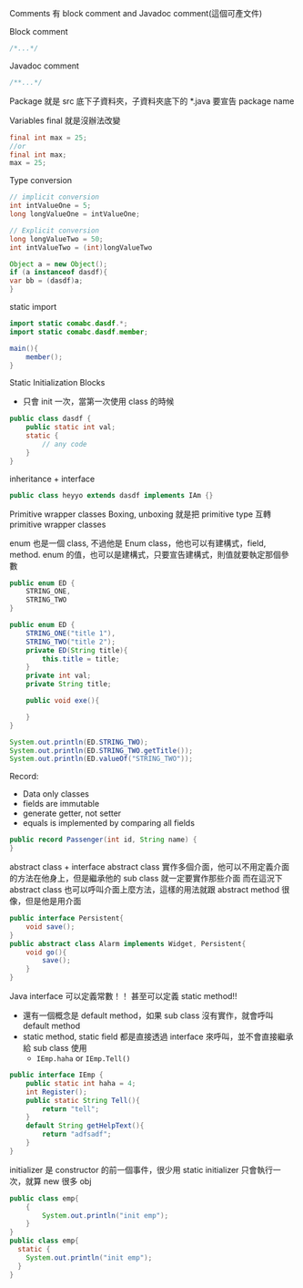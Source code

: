Comments 有  block comment and Javadoc comment(這個可產文件)

Block comment
```java
/*...*/
```
Javadoc comment
```java
/**...*/
```

Package 就是 src 底下子資料夾，子資料夾底下的 *.java 要宣告 package name


Variables
final 就是沒辦法改變
```java
final int max = 25;
//or 
final int max;
max = 25;
```

Type conversion
```java
// implicit conversion
int intValueOne = 5; 
long longValueOne = intValueOne;

// Explicit conversion
long longValueTwo = 50;
int intValueTwo = (int)longValueTwo

Object a = new Object();
if (a instanceof dasdf){
var bb = (dasdf)a;
}
```

static import
```java
import static comabc.dasdf.*;
import static comabc.dasdf.member;

main(){
    member();    
}

```

Static Initialization Blocks
- 只會 init 一次，當第一次使用 class 的時候
```java
public class dasdf {
    public static int val;
    static {
        // any code
    }
}
```

inheritance + interface
```java
public class heyyo extends dasdf implements IAm {}
```


Primitive wrapper classes
Boxing, unboxing 就是把 primitive type 互轉 primitive wrapper classes

enum 也是一個 class, 不過他是 Enum class，他也可以有建構式，field, method.
enum 的值，也可以是建構式，只要宣告建構式，則值就要執定那個參數
```java
public enum ED {
    STRING_ONE,
    STRING_TWO
}

public enum ED {
    STRING_ONE("title 1"),
    STRING_TWO("title 2");
    private ED(String title){
        this.title = title;
    }
    private int val;
    private String title;

    public void exe(){

    }
}

System.out.println(ED.STRING_TWO);
System.out.println(ED.STRING_TWO.getTitle());
System.out.println(ED.valueOf("STRING_TWO"));

```

Record: 
- Data only classes
- fields are immutable
- generate getter, not setter
- equals is implemented by comparing all fields
```java
public record Passenger(int id, String name) {
}

```

abstract class + interface
abstract class 實作多個介面，他可以不用定義介面的方法在他身上，但是繼承他的 sub class 就一定要實作那些介面
而在這況下 abstract class 也可以呼叫介面上麼方法，這樣的用法就跟 abstract method 很像，但是他是用介面
```java
public interface Persistent{
    void save();
}
public abstract class Alarm implements Widget, Persistent{
    void go(){
        save();
    }
}
```
Java interface 可以定義常數！！ 甚至可以定義 static method!!
- 還有一個概念是 default method，如果 sub class 沒有實作，就會呼叫 default method
- static method, static field 都是直接透過 interface 來呼叫，並不會直接繼承給 sub class 使用
  - `IEmp.haha` or `IEmp.Tell()`
```java
public interface IEmp {
    public static int haha = 4;
    int Register();
    public static String Tell(){
        return "tell";
    }
    default String getHelpText(){
        return "adfsadf";
    }
}
```
initializer 是 constructor 的前一個事件，很少用
static initializer 只會執行一次，就算 new 很多 obj
```java
public class emp{
    {
        System.out.println("init emp");
    }
}
public class emp{
  static {
    System.out.println("init emp");
  }
}

```
